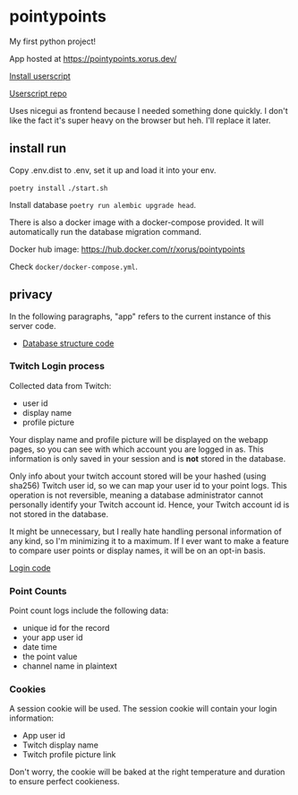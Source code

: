 # pointypoints

My first python project!

App hosted at https://pointypoints.xorus.dev/

[Install userscript](https://pointypoints.xorus.dev/userscript/twitch-channel-points-logger.user.js)

[Userscript repo](https://github.com/xorus/twitch-channel-points-logger)

Uses nicegui as frontend because I needed something done quickly. I don't like the fact it's super heavy on the browser
but heh. I'll replace it later.

## install run

Copy .env.dist to .env, set it up and load it into your env.

`poetry install`
`./start.sh`

Install database `poetry run alembic upgrade head`.

There is also a docker image with a docker-compose provided. It will automatically run the database migration command.

Docker hub image: https://hub.docker.com/r/xorus/pointypoints

Check `docker/docker-compose.yml`.

## privacy

In the following paragraphs, "app" refers to the current instance of this server code.

- [Database structure code](https://github.com/xorus/pointypoints/blob/main/app/db/models.py)

### Twitch Login process

Collected data from Twitch:

- user id
- display name
- profile picture

Your display name and profile picture will be displayed on the webapp pages, so you can see with which account you are
logged in as. This information is only saved in your session and is **not** stored in the database.

Only info about your twitch account stored will be your hashed (using sha256) Twitch user id, so we can map your user id
to your point logs. This operation is not reversible, meaning a database administrator cannot personally identify your
Twitch account id. Hence, your Twitch account id is not stored in the database.

It might be unnecessary, but I really hate handling personal information of any kind, so I'm minimizing it to a maximum.
If I ever want to make a feature to compare user points or display names, it will be on an opt-in basis.

[Login code](https://github.com/xorus/pointypoints/blob/main/app/security.py)

### Point Counts

Point count logs include the following data:

- unique id for the record
- your app user id
- date time
- the point value
- channel name in plaintext

### Cookies

A session cookie will be used. The session cookie will contain your login information:

- App user id
- Twitch display name
- Twitch profile picture link

Don't worry, the cookie will be baked at the right temperature and duration to ensure perfect cookieness.
